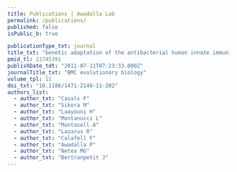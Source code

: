 ```yaml
---
title: Publications | Awadalla Lab
permalink: /publications/
published: false
isPublic_b: true

publicationType_txt: journal
title_txt: "Genetic adaptation of the antibacterial human innate immunity network."
pmid_tl: 21745391
publishDate_tdt: "2011-07-11T07:23:33.000Z"
journalTitle_txt: "BMC evolutionary biology"
volume_tpl: 11
doi_txt: "10.1186/1471-2148-11-202"
authors_list: 
  - author_txt: "Casals F"
  - author_txt: "Sikora M"
  - author_txt: "Laayouni H"
  - author_txt: "Montanucci L"
  - author_txt: "Muntasell A"
  - author_txt: "Lazarus R"
  - author_txt: "Calafell F"
  - author_txt: "Awadalla P"
  - author_txt: "Netea MG"
  - author_txt: "Bertranpetit J"
---
```

